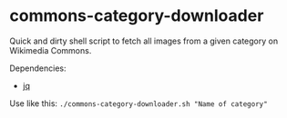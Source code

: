 # commons-category-downloader

Quick and dirty shell script to fetch all images from a given category on Wikimedia Commons.

Dependencies:
* [jq](https://github.com/stedolan/jq)

Use like this: `./commons-category-downloader.sh "Name of category"`
